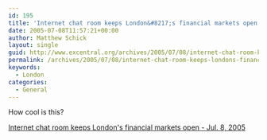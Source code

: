 ```yaml
---
id: 195
title: 'Internet chat room keeps London&#8217;s financial markets open'
date: 2005-07-08T11:57:21+00:00
author: Matthew Schick
layout: single
guid: http://www.excentral.org/archives/2005/07/08/internet-chat-room-keeps-londons-financial-markets-open/
permalink: /archives/2005/07/08/internet-chat-room-keeps-londons-financial-markets-open
keywords:
  - London
categories:
  - General
---
```

How cool is this?

<a href="http://money.cnn.com/2005/07/08/news/international/london_chatroom.reut/index.htm?section=cnn_topstories">Internet chat room keeps London's financial markets open - Jul. 8, 2005</a>
